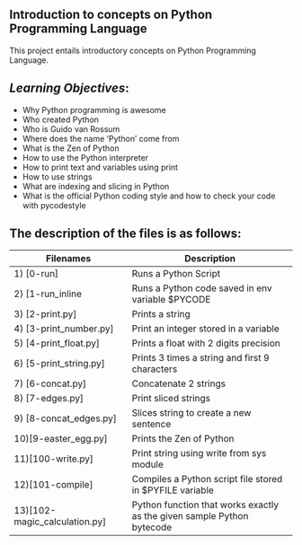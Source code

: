  ## **Introduction to concepts on Python Programming Language**
 
 This project entails introductory concepts on Python Programming Language. 

 ## *Learning Objectives*:
 - Why Python programming is awesome
 - Who created Python
 - Who is Guido van Rossum
 - Where does the name ‘Python’ come from
 - What is the Zen of Python
 - How to use the Python interpreter
 - How to print text and variables using print
 - How to use strings
 - What are indexing and slicing in Python
 - What is the official Python coding style and how to check your code with pycodestyle

 ## The description of the files is  as follows:

 | Filenames | Description |
 | --------- | ----------- |
 |1) [0-run] |Runs a Python Script |
 |2) [1-run_inline|Runs a Python code saved in env variable $PYCODE|
 |3) [2-print.py]| Prints a string|
 |4) [3-print_number.py]| Print an integer stored in a variable|
 |5) [4-print_float.py]| Prints a float with 2 digits precision|
 |6) [5-print_string.py]|Prints 3 times a string and first 9 characters|
 |7) [6-concat.py] | Concatenate 2 strings|
 |8) [7-edges.py] | Print sliced strings|
 |9) [8-concat_edges.py]|Slices string to create a new sentence|
 |10)[9-easter_egg.py]| Prints the Zen of Python|
 |11)[100-write.py]|Print string using write from sys module|
 |12)[101-compile] | Compiles a Python script file stored in $PYFILE variable|
 |13)[102-magic_calculation.py]| Python function that works exactly as the given sample Python bytecode|
